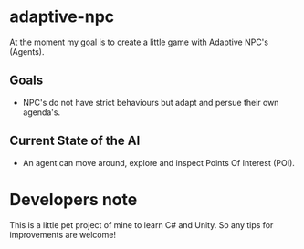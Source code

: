 # adaptive-npc

At the moment my goal is to create a little game with Adaptive NPC's (Agents).

## Goals
- NPC's do not have strict behaviours but adapt and persue their own agenda's.

## Current State of the AI
- An agent can move around, explore and inspect Points Of Interest (POI).



# Developers note

This is a little pet project of mine to learn C# and Unity. So any tips for improvements are welcome!
